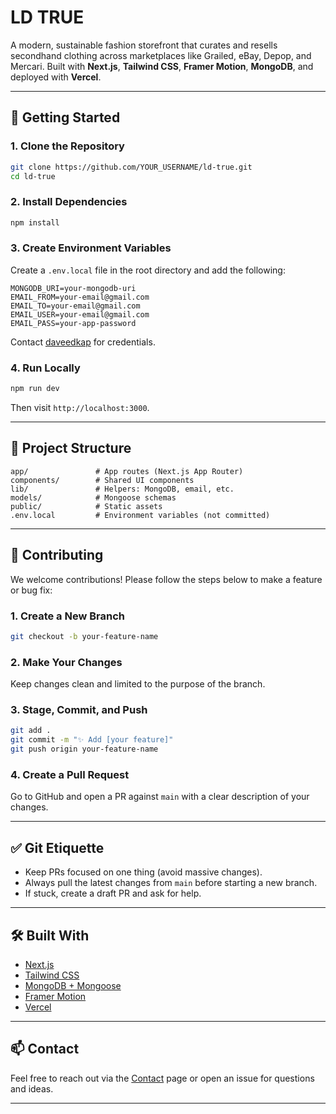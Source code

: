 # LD TRUE

A modern, sustainable fashion storefront that curates and resells secondhand clothing across marketplaces like Grailed, eBay, Depop, and Mercari. Built with **Next.js**, **Tailwind CSS**, **Framer Motion**, **MongoDB**, and deployed with **Vercel**.

---

## 🚀 Getting Started

### 1. Clone the Repository

```bash
git clone https://github.com/YOUR_USERNAME/ld-true.git
cd ld-true
```

### 2. Install Dependencies

```bash
npm install
```

### 3. Create Environment Variables

Create a `.env.local` file in the root directory and add the following:

```env
MONGODB_URI=your-mongodb-uri
EMAIL_FROM=your-email@gmail.com
EMAIL_TO=your-email@gmail.com
EMAIL_USER=your-email@gmail.com
EMAIL_PASS=your-app-password
```

Contact [daveedkap](https://github.com/daveedkap) for credentials.

### 4. Run Locally

```bash
npm run dev
```

Then visit `http://localhost:3000`.

---

## 🧠 Project Structure

```
app/               # App routes (Next.js App Router)
components/        # Shared UI components
lib/               # Helpers: MongoDB, email, etc.
models/            # Mongoose schemas
public/            # Static assets
.env.local         # Environment variables (not committed)
```

---

## 👥 Contributing

We welcome contributions! Please follow the steps below to make a feature or bug fix:

### 1. Create a New Branch

```bash
git checkout -b your-feature-name
```

### 2. Make Your Changes

Keep changes clean and limited to the purpose of the branch.

### 3. Stage, Commit, and Push

```bash
git add .
git commit -m "✨ Add [your feature]"
git push origin your-feature-name
```

### 4. Create a Pull Request

Go to GitHub and open a PR against `main` with a clear description of your changes.

---

## ✅ Git Etiquette

- Keep PRs focused on one thing (avoid massive changes).
- Always pull the latest changes from `main` before starting a new branch.
- If stuck, create a draft PR and ask for help.

---

## 🛠️ Built With

- [Next.js](https://nextjs.org/)
- [Tailwind CSS](https://tailwindcss.com/)
- [MongoDB + Mongoose](https://mongoosejs.com/)
- [Framer Motion](https://www.framer.com/motion/)
- [Vercel](https://vercel.com/)

---

## 📫 Contact

Feel free to reach out via the [Contact](https://ld-true.vercel.app/contact) page or open an issue for questions and ideas.

---

